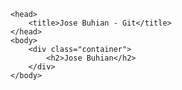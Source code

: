 <!DOCTYPE html>
<html lang="en">
    
    <head>
        <title>Jose Buhian - Git</title>
    </head>
    <body>
        <div class="container">
            <h2>Jose Buhian</h2>
        </div>
    </body>

</html>
